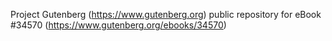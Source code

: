 Project Gutenberg (https://www.gutenberg.org) public repository for eBook #34570 (https://www.gutenberg.org/ebooks/34570)
